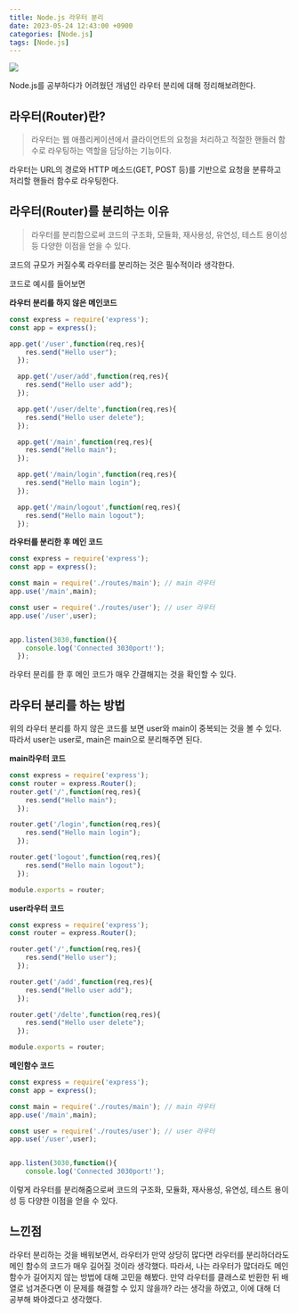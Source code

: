 ```yaml
---
title: Node.js 라우터 분리
date: 2023-05-24 12:43:00 +0900
categories: [Node.js]
tags: [Node.js]
---
```


![](https://velog.velcdn.com/images/acadias12/post/7cd9693d-61b7-4f55-b255-9f6f47f5c3a6/image.png)

Node.js를 공부하다가 어려웠던 개념인 라우터 분리에 대해 정리해보려한다.

## 라우터(Router)란?
> 라우터는 웹 애플리케이션에서 클라이언트의 요청을 처리하고 적절한 핸들러 함수로 라우팅하는 역할을 담당하는 기능이다.

라우터는 URL의 경로와 HTTP 메소드(GET, POST 등)를 기반으로 요청을 분류하고 처리할 핸들러 함수로 라우팅한다. 

## 라우터(Router)를 분리하는 이유

> 라우터를 분리함으로써 코드의 구조화, 모듈화, 재사용성, 유연성, 테스트 용이성 등 다양한 이점을 얻을 수 있다.

코드의 규모가 커질수록 라우터를 분리하는 것은 필수적이라 생각한다.

코드로 예시를 들어보면

**라우터 분리를 하지 않은 메인코드**

``` javascript
const express = require('express');
const app = express();

app.get('/user',function(req,res){
    res.send("Hello user");
  });

  app.get('/user/add',function(req,res){
    res.send("Hello user add");
  });

  app.get('/user/delte',function(req,res){
    res.send("Hello user delete");
  });

  app.get('/main',function(req,res){
    res.send("Hello main");
  });

  app.get('/main/login',function(req,res){
    res.send("Hello main login");
  });

  app.get('/main/logout',function(req,res){
    res.send("Hello main logout");
  });
```

**라우터를 분리한 후 메인 코드**
```javascript
const express = require('express');
const app = express();

const main = require('./routes/main'); // main 라우터
app.use('/main',main);

const user = require('./routes/user'); // user 라우터
app.use('/user',user);


app.listen(3030,function(){
    console.log('Connected 3030port!');
  });
```

라우터 분리를 한 후 메인 코드가 매우 간결해지는 것을 확인할 수 있다.


## 라우터 분리를 하는 방법

위의 라우터 분리를 하지 않은 코드를 보면 user와 main이 중복되는 것을 볼 수 있다. 따라서 user는 user로, main은 main으로 분리해주면 된다.

**main라우터 코드**

```javascript
const express = require('express');
const router = express.Router();
router.get('/',function(req,res){
    res.send("Hello main");
  });

router.get('/login',function(req,res){
    res.send("Hello main login");
  });

router.get('logout',function(req,res){
    res.send("Hello main logout");
  });

module.exports = router; 
```

**user라우터 코드**

```javascript
const express = require('express');
const router = express.Router();

router.get('/',function(req,res){
    res.send("Hello user");
  });

router.get('/add',function(req,res){
    res.send("Hello user add");
  });

router.get('/delte',function(req,res){
    res.send("Hello user delete");
  });

module.exports = router;
```
**메인함수 코드**

```javascript
const express = require('express');
const app = express();

const main = require('./routes/main'); // main 라우터
app.use('/main',main);

const user = require('./routes/user'); // user 라우터
app.use('/user',user);


app.listen(3030,function(){
    console.log('Connected 3030port!');
```

이렇게 라우터를 분리해줌으로써 코드의 구조화, 모듈화, 재사용성, 유연성, 테스트 용이성 등 다양한 이점을 얻을 수 있다.

## 느낀점

라우터 분리하는 것을 배워보면서, 라우터가 만약 상당히 많다면 라우터를 분리하더라도 메인 함수의 코드가 매우 길어질 것이라 생각했다. 따라서, 나는 라우터가 많더라도 메인 함수가 길어지지 않는 방법에 대해 고민을 해봤다. 만약 라우터를 클래스로 반환한 뒤 배열로 넘겨준다면 이 문제를 해결할 수 있지 않을까? 라는 생각을 하였고, 이에 대해 더 공부해 봐야겠다고 생각했다.